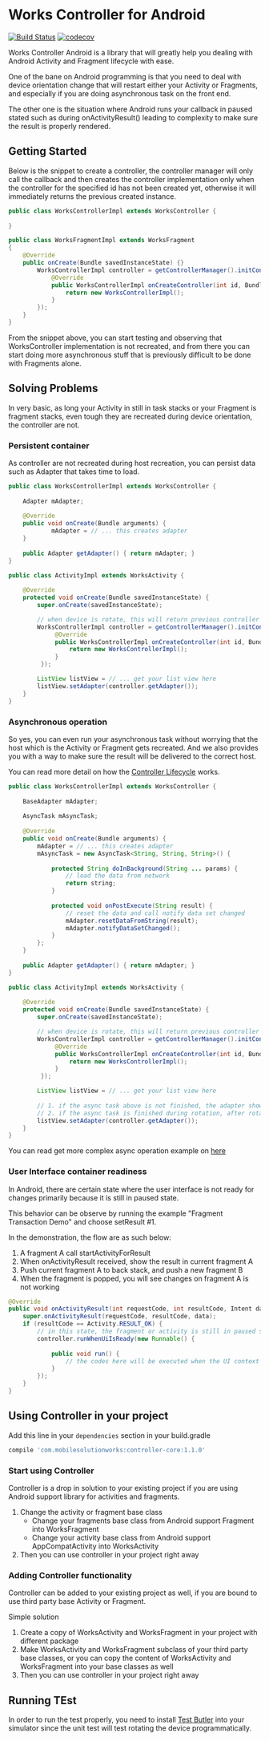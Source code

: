 # Works Controller for Android
[![Build Status](http://jenkins.mobilesolutionworks.com:8080/job/github/job/mobilesolutionworks/job/works-controller-android/job/master/badge/icon)](http://jenkins.mobilesolutionworks.com:8080/job/github/job/mobilesolutionworks/job/works-controller-android/job/master/)
[![codecov](https://codecov.io/gh/yunarta/works-controller-android/branch/master/graph/badge.svg)](https://codecov.io/gh/yunarta/works-controller-android)

Works Controller Android is a library that will greatly help you dealing with Android Activity and 
Fragment lifecycle with ease.

One of the bane on Android programming is that you need to deal with device orientation change that
will restart either your Activity or Fragments, and especially if you are doing asynchronous task on
the front end.

The other one is the situation where Android runs your callback in paused stated such as during 
onActivityResult() leading to complexity to make sure the result is properly rendered.

## Getting Started
Below is the snippet to create a controller, the controller manager will only call the callback and
then creates the controller implementation only when the controller for the specified id has not been
created yet, otherwise it will immediately returns the previous created instance.

```java
public class WorksControllerImpl extends WorksController {
    
}

public class WorksFragmentImpl extends WorksFragment
{
    @Override
    public onCreate(Bundle savedInstanceState) {}
        WorksControllerImpl controller = getControllerManager().initController(0, null, new WorksControllerManager.ControllerCallbacks<WorksControllerImpl>() {
            @Override
            public WorksControllerImpl onCreateController(int id, Bundle args) {
                return new WorksControllerImpl();
            }
        });
    }
}
```

From the snippet above, you can start testing and observing that WorksController implementation is not
recreated, and from there you can start doing more asynchronous stuff that is previously difficult to be 
done with Fragments alone.

## Solving Problems

In very basic, as long your Activity in still in task stacks or your Fragment is fragment stacks,
even tough they are recreated during device orientation, the controller are not.

### Persistent container
As controller are not recreated during host recreation, you can persist data such as Adapter that takes
time to load. 

```java
public class WorksControllerImpl extends WorksController {
    
    Adapter mAdapter;
    
    @Override
    public void onCreate(Bundle arguments) {
            mAdapter = // ... this creates adapter 
    }
    
    public Adapter getAdapter() { return mAdapter; } 
}

public class ActivityImpl extends WorksActivity {
    
    @Override
    protected void onCreate(Bundle savedInstanceState) {
        super.onCreate(savedInstanceState);

        // when device is rotate, this will return previous controller
        WorksControllerImpl controller = getControllerManager().initController(0, null, new WorksControllerManager.ControllerCallbacks<WorksControllerImpl>() {
             @Override
             public WorksControllerImpl onCreateController(int id, Bundle args) {
                 return new WorksControllerImpl();
             }
         });

        ListView listView = // ... get your list view here
        listView.setAdapter(controller.getAdapter());
    }
} 
```

### Asynchronous operation
So yes, you can even run your asynchronous task without worrying that the host which is the Activity
or Fragment gets recreated. And we also provides you with a way to make sure the result will be delivered
to the correct host.

You can read more detail on how the [Controller Lifecycle](https://github.com/mobilesolutionworks/works-controller-android/wiki/Controller-Lifecycle) works.

```java
public class WorksControllerImpl extends WorksController {
    
    BaseAdapter mAdapter;
    
    AsyncTask mAsyncTask;
    
    @Override
    public void onCreate(Bundle arguments) {
        mAdapter = // ... this creates adapter
        mAsyncTask = new AsyncTask<String, String, String>() {
            
            protected String doInBackground(String ... params) {
                // load the data from network
                return string;
            }
            
            protected void onPostExecute(String result) {
                // reset the data and call notify data set changed
                mAdapter.resetDataFromString(result);
                mAdapter.notifyDataSetChanged();
            }
        }; 
    }
    
    public Adapter getAdapter() { return mAdapter; } 
}

public class ActivityImpl extends WorksActivity {
    
    @Override
    protected void onCreate(Bundle savedInstanceState) {
        super.onCreate(savedInstanceState);

        // when device is rotate, this will return previous controller
        WorksControllerImpl controller = getControllerManager().initController(0, null, new WorksControllerManager.ControllerCallbacks<WorksControllerImpl>() {
             @Override
             public WorksControllerImpl onCreateController(int id, Bundle args) {
                 return new WorksControllerImpl();
             }
         });

        ListView listView = // ... get your list view here
        
        // 1. if the async task above is not finished, the adapter show empty data
        // 2. if the async task is finished during rotation, after rotation we will set the adapter again. 
        listView.setAdapter(controller.getAdapter());
    }
} 
```

You can read get more complex async operation example on [here](https://github.com/mobilesolutionworks/works-controller-android/wiki/Async-Operation-Example)

### User Interface container readiness 
In Android, there are certain state where the user interface is not ready for changes primarily because
it is still in paused state. 

This behavior can be observe by running the example "Fragment Transaction Demo" and choose setResult #1.

In the demonstration, the flow are as such below:
1. A fragment A call startActivityForResult
2. When onActivityResult received, show the result in current fragment A
3. Push current fragment A to back stack, and push a new fragment B
4. When the fragment is popped, you will see changes on fragment A is not working


```java
@Override
public void onActivityResult(int requestCode, int resultCode, Intent data) {
    super.onActivityResult(requestCode, resultCode, data);
    if (resultCode == Activity.RESULT_OK) {
        // in this state, the fragment or activity is still in paused state
        controller.runWhenUiIsReady(new Runnable() {
            
            public void run() {
                // the codes here will be executed when the UI context is ready
            }
        });
    }
}
```

## Using Controller in your project

Add this line in your `dependencies` section in your build.gradle
```groovy
compile 'com.mobilesolutionworks:controller-core:1.1.0'
```

### Start using Controller
Controller is a drop in solution to your existing project if you are using Android support library for
activities and fragments.
 
1. Change the activity or fragment base class 
   - Change your fragments base class from Android support Fragment into WorksFragment
   - Change your activity base class from Android support AppCompatActivity into WorksActivity
2. Then you can use controller in your project right away

### Adding Controller functionality
Controller can be added to your existing project as well, if you are bound to use third party base Activity
or Fragment.

Simple solution
1. Create a copy of WorksActivity and WorksFragment in your project with different package
2. Make WorksActivity and WorksFragment subclass of your third party base classes, or you can copy the content
of WorksActivity and WorksFragment into your base classes as well
3. Then you can use controller in your project right away

## Running TEst

In order to run the test properly, you need to install [Test Butler](https://github.com/linkedin/test-butler) into your simulator since the unit test will test rotating the device programmatically.
